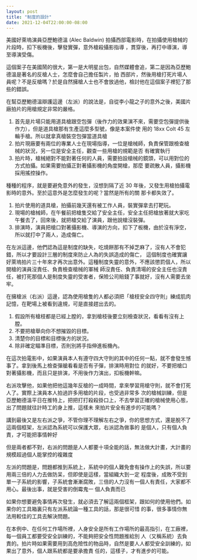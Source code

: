 ```yaml
---
layout: post
title: "制度的設計"
date: 2021-12-04T22:00:00-08:00
---
```


美國好萊塢演員亞歷鮑德溫 (Alec Baldwin) 拍攝西部電影時，在拍攝使用槍械的片段時，扣下板機後，擊發實彈，意外槍殺攝影指導
，貫穿後，再打中導演，導至導演受傷。

這個案子在美國鬧的很大，第一是大明星出包，自然媒體會追，第二是因為亞歷鮑德溫是著名的反槍人士，怎麼會自己擔任製片，拍
西部片，然後用槍打死片場人員呢？不是反槍嗎？於是自然擁槍人士也不會放過他，檢討他在這個案子裡犯了那些的錯誤。

在幫亞歷鮑德溫辯護這邊（左派）的說法是，自從李小龍之子的意外之後，美國片廠拍片的用槍規定非常的嚴格。

  1. 首先是片場只能用道具槍跟空包彈（後作力的效果演不來，需要空包彈提供後作力），但是道具槍那有生產這麼多型號，像是本案件使
  用的 18xx Colt 45 左輪手槍。所以就拿真槍裝空包彈當道具槍
  2. 拍片現廠要有兩位的專業人士在現場指導，一位是槍械師，負責保管跟檢查槍械的狀況，另一位是安全主任，觀查一些用槍的規範是否
  有確實執行
  3. 拍片時，槍械絕對不能對著任何的人員，需要拍設槍械的鏡頭，可以用對位的方式拍攝。如果需要拍攝正對著攝影機的角度開槍，那麼
  要疏散人員，攝影機採用搖控操作。

種種的程序，就是要避免意外的發生，沒想到隔了近 30 年後，又發生用槍拍攝電影時的意外。至於這意外是怎麼發生的呢？當然是所有的關
那卡都失效了。
  1. 拍片使用的道具槍，拍攝前幾天還有被工作人員，裝實彈拿去打靶玩。
  2. 現場的槍械師，在午餐前把槍隻交給了安全主任，安全主任把槍放著就大家吃午餐去了，回來後，就把槍交給了演員，跟他說槍沒裝彈。
  3. 排演時，演員把槍口對著攝影機、導演的方向，扣下了板機，由於沒有淨空，所以就打中了兩人，造成傷亡。

在左派這邊，他們認為這是制度的缺失，吃燒餅那有不掉芝麻了，沒有人不會犯錯，所以才要設計三層的制度來防止人為的失誤造成的傷亡，
這個制度也確實讓好萊塢拍片三十年來才再次出意外。這種制度失靈的意外，不應該懲罰個人，所以開槍的演員沒責任、負責檢查槍械的軍械
師沒責任、負責清場的安全主任也沒責任，被打死那個人是制度失靈的受害者，保險公司賠錢了事就好，沒有人需要去坐牢。

在擁槍派（右派）這邊，認為使用槍隻的人都必須把「槍枝安全四守則」練成肌肉記憶，在靶場上被看到違規，可是直接趕出去的。
  1. 假設所有槍枝都是已經上膛的，拿到槍枝後要立刻檢查狀況，看看有沒有上膛。
  2. 不要把槍舉向你不想摧毀的目標。
  3. 清楚你的目標和目標後方的狀況。
  4. 除非確定瞄準目標，否則別將手指伸進板機內。

在這次拍電影中，如果演員本人有遵守四大守則的其中的任何一點，就不會發生憾事了。拿到後馬上檢查彈艙看看是否有子彈，排演時用對位
的就好，不要把槍口對著攝影機，而且只是排演，不用後作力演出，扣板機幹嘛。

右派攻擊他，如果他把他這幾年反槍的一成時間，拿來學習用槍守則，就不會打死人了。實際上演員本人拍過許多用槍的片段，也受過非常多
次的槍械訓練，但是亞歷鮑德溫平日在推特上，把把打打殺殺掛口上，不去學習正確的槍械使用心態，出了問題就往計時工的身上推，這樣未
來拍片安全有進步的可能嗎？

講到最後又是左右派之爭，不管你理不理解左右之爭，你的思想方式，還是脫不了這兩個框架，左派認為系統可以保護大眾，右派認為做事的
是個人，只有個人負責，才可能把事情幹好

但是兩者都不對，右派的問題是人人都要十項全能的話，無法做大計畫，大計畫的規模超過個人能掌控的複雜度

左派的問題是，問題都推到系統上，系統中的個人難免會有操作上的失誤，所以要用兩三倍的人力去做防呆，但即使是這樣，當組織大到一定
程度後，成敗不受到單一子系統的影響，子系統會漸漸腐敗，三倍的人力沒有一個人有責任，大家都不用心。最後出事，就是受害的倒霉鬼一
個人負責而已

如果你想要避免事情再次發生，就必須去了解這兩個框架，跟如何的使用他們。如果你的工具箱裏只有左派系統論一種工具的話，那是很可惜
的事，很多事情你無法用較佳的工具去解決問題。

在本例中、在任何工作場所裡，人身安全是所有工作場所的最高指引，在工廠裡，每一個員工都要受安全訓練的，不能夠把安全性問題推給別
人（又稱系統）去負責的。拍片時如果需要用到高危險性的物品時，自然是要人人都受安全訓練的，如果出了意外，個人跟系統都是要承擔責
任的，這樣子，才有進步的可能。

